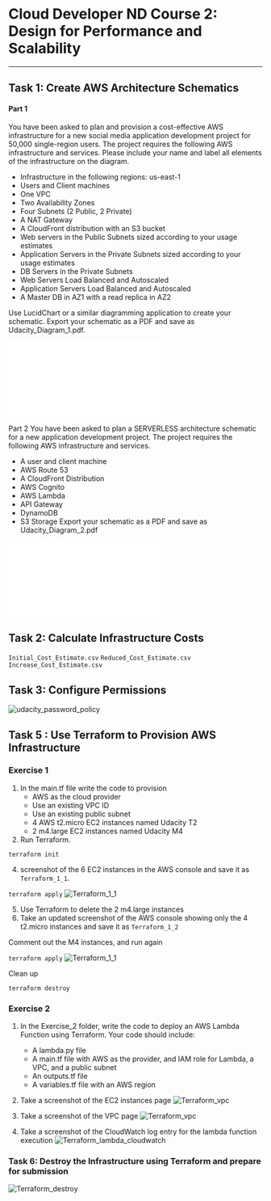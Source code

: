 # Cloud Developer ND Course 2: Design for Performance and Scalability

---

## Task 1: Create AWS Architecture Schematics
#### Part 1
You have been asked to plan and provision a cost-effective AWS infrastructure for a new social media application development project for 50,000 single-region users. The project requires the following AWS infrastructure and services. Please include your name and label all elements of the infrastructure on the diagram.

- Infrastructure in the following regions: us-east-1
- Users and Client machines
- One VPC
- Two Availability Zones
- Four Subnets (2 Public, 2 Private)
- A NAT Gateway
- A CloudFront distribution with an S3 bucket
- Web servers in the Public Subnets sized according to your usage estimates
- Application Servers in the Private Subnets sized according to your usage estimates
- DB Servers in the Private Subnets
- Web Servers Load Balanced and Autoscaled
- Application Servers Load Balanced and Autoscaled
- A Master DB in AZ1 with a read replica in AZ2

Use LucidChart or a similar diagramming application to create your schematic. Export your schematic as a PDF and save as Udacity_Diagram_1.pdf.

![Terraform_1_1](../main/screenshots/Udacity_Diagram_1.pdf?raw=true "Terraform_1_1")


Part 2
You have been asked to plan a SERVERLESS architecture schematic for a new application development project. The project requires the following AWS infrastructure and services.

- A user and client machine
- AWS Route 53
- A CloudFront Distribution
- AWS Cognito
- AWS Lambda
- API Gateway
- DynamoDB
- S3 Storage
Export your schematic as a PDF and save as Udacity_Diagram_2.pdf

![Terraform_1_1](../main/screenshots/Udacity_Diagram_2.pdf?raw=true "Terraform_1_1")


## Task 2: Calculate Infrastructure Costs
`Initial_Cost_Estimate.csv`
`Reduced_Cost_Estimate.csv`
`Increase_Cost_Estimate.csv`

## Task 3: Configure Permissions
![udacity_password_policy](../main/screenshots/udacity_password_policy.png?raw=true "udacity_password_policy.png")

## Task 5 : Use Terraform to Provision AWS Infrastructure

### Exercise 1

1. In the main.tf file write the code to provision
   * AWS as the cloud provider
   * Use an existing VPC ID
   * Use an existing public subnet
   * 4 AWS t2.micro EC2 instances named Udacity T2
   * 2 m4.large EC2 instances named Udacity M4
3. Run Terraform. 

`terraform init`

4. screenshot of the 6 EC2 instances in the AWS console and save it as `Terraform_1_1`. 

`terraform apply`
![Terraform_1_1](../main/screenshots/Terraform_1_1.png?raw=true "Terraform_1_1")

5. Use Terraform to  delete the 2 m4.large instances 
6. Take an updated screenshot of the AWS console showing only the 4 t2.micro instances and save it as `Terraform_1_2`

Comment out the M4 instances, and run again

`terraform apply`
![Terraform_1_1](../main/screenshots/Terraform_1_2.png?raw=true "Terraform_1_2")

Clean up

`terraform destroy`


### Exercise 2

1. In the  Exercise_2 folder, write the code to deploy an AWS Lambda Function using Terraform. Your code should include:

   * A lambda.py file
   * A main.tf file with AWS as the provider, and IAM role for Lambda, a VPC, and a public subnet
   * An outputs.tf file
   * A variables.tf file with an AWS region
  
2. Take a screenshot of the EC2 instances page
![Terraform_vpc](../main/screenshots/Terraform_2_1.png?raw=true "Terraform_ec2")

3. Take a screenshot of the VPC page 
![Terraform_vpc](../main/screenshots/Terraform_2_2.png?raw=true "Terraform_vpc")

4. Take a screenshot of the CloudWatch log entry for the lambda function execution
![Terraform_lambda_cloudwatch](../main/screenshots/Terraform_2_3.png?raw=true "Terraform_lambda_cloudwatch")

### Task 6: Destroy the Infrastructure using Terraform and prepare for submission
![Terraform_destroy](../main/screenshots/Terraform_destroyed.png?raw=true "Terraform_destroy")